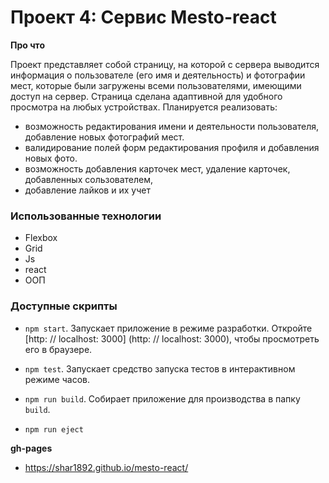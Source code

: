 # Проект 4: Сервис Mesto-react

**Про что**

Проект представляет собой страницу, на которой с сервера выводится информация о пользователе (его имя и деятельность) и
фотографии мест, которые были загружены всеми пользователями, имеющими доступ на сервер.
Страница сделана адаптивной для удобного просмотра на любых устройствах.
Планируется реализовать:
* возможность редактирования имени и деятельности пользователя, добавление новых фотографий мест.
* валидирование полей форм редактирования профиля и добавления новых фото.
* возможность добавления карточек мест, удаление карточек, добавленных сользователем,
* добавление лайков и их учет

### Использованные технологии
* Flexbox
* Grid
* Js
* react
* ООП

### Доступные скрипты
* `npm start`. Запускает приложение в режиме разработки. Откройте [http: // localhost: 3000] (http: // localhost: 3000), чтобы просмотреть его в браузере.

* `npm test`. Запускает средство запуска тестов в интерактивном режиме часов.

* `npm run build`. Собирает приложение для производства в папку `build`.

* `npm run eject`

**gh-pages**

* https://shar1892.github.io/mesto-react/